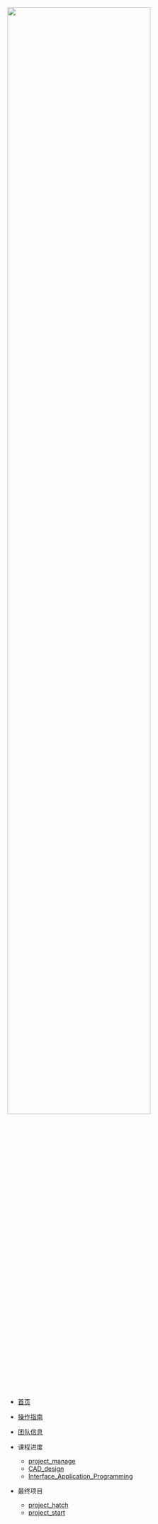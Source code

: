 <!-- /_sidebar.md -->

<img src="https://cdn.jsdelivr.net/gh/zimaStrawer/doubleQ_Image/logo.png" width="80%">  

* [首页](README.md)
* [操作指南](guide.md)
* [团队信息](Team.md)

* 课程进度
    * [project_manage](Course_practice/project_manage/) 
    * [CAD_design](Course_practice/CAD_design/) 
    <!-- * [CNC_manufacture](Course_practice/CNC_manufacture/) -->
    * [Interface_Application_Programming](Course_practice/Interface_Application_Programming/)
  
* 最终项目
    * [project_hatch](Final_project/project_hatch/) 
    * [project_start](Final_project/project_start/)